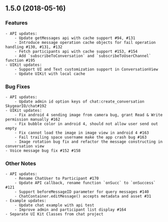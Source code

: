 ## 1.5.0 (2018-05-16)

### Features

    - API updates:
        - Update getMessages api with cache support #94, #131
        - Introduce message operation cache objects for fail operation handling #130, #131, #132
        - Fetch participants api with cache support #153, #154
        - Add `subscribeToConversation` and `subscribeToUserChannel` function #195
    - UIKit updates:
        - Support UI and Text customization support in ConversationView
        - Update UIKit with local cache

### Bug Fixes

    - API updates:
        - Update admin id option keys of chat:create_conversation SkygearIO/chat#192
    - UIKit updates:
        - Fix android 4 sending image from camera bug, grant Read & Write permission manually #162
        - Fix bubble color in android 4, should not allow user send out empty
        - Fix cannot load the image in image view in android 4 #163
        - Fail trailing space username make the app crash bug #163
        - Image rotation bug fix and refactor the message constructing in conversation view
    - Voice message bug fix #152 #158

### Other Notes

    - API updates:
        - Rename ChatUser to Participant #170
        - Update API callback, rename function `onSucc` to `onSuccess` #121
        - Support beforeMessageID parameter for query messages #140
        - ChatContainer.editMessage() accepts metadata and asset #31
    - Example updates:
        - Update chat example with api test
        - Improve admin and participant list display #164
    - Separate UI Kit Classes from chat project

